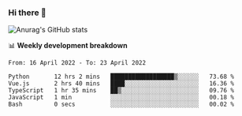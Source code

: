### Hi there 👋
![Anurag's GitHub stats](https://github-readme-stats.vercel.app/api?username=jami1024&show_icons=true&theme=radical)

📊 **Weekly development breakdown**
<!--START_SECTION:waka-->

```text
From: 16 April 2022 - To: 23 April 2022

Python       12 hrs 2 mins   ██████████████████▒░░░░░░   73.68 %
Vue.js       2 hrs 40 mins   ████░░░░░░░░░░░░░░░░░░░░░   16.36 %
TypeScript   1 hr 35 mins    ██▒░░░░░░░░░░░░░░░░░░░░░░   09.76 %
JavaScript   1 min           ░░░░░░░░░░░░░░░░░░░░░░░░░   00.18 %
Bash         0 secs          ░░░░░░░░░░░░░░░░░░░░░░░░░   00.02 %
```

<!--END_SECTION:waka-->
<!--
**jami1024/jami1024** is a ✨ _special_ ✨ repository because its `README.md` (this file) appears on your GitHub profile.

Here are some ideas to get you started:

- 🔭 I’m currently working on ...
- 🌱 I’m currently learning ...
- 👯 I’m looking to collaborate on ...
- 🤔 I’m looking for help with ...
- 💬 Ask me about ...
- 📫 How to reach me: ...
- 😄 Pronouns: ...
- ⚡ Fun fact: ...
-->
